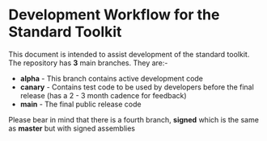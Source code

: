 # Development Workflow for the Standard Toolkit

This document is intended to assist development of the standard toolkit. The repository has **3** main branches. They are:-

* **alpha** - This branch contains active development code
* **canary** - Contains test code to be used by developers before the final release (has a 2 - 3 month cadence for feedback)
* **main** - The final public release code

Please bear in mind that there is a fourth branch, **signed** which is the same as **master** but with signed assemblies